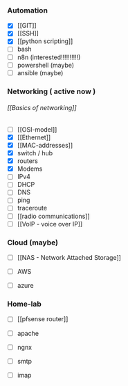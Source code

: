### Automation
- [x] [[GIT]]
- [x] [[SSH]]
- [x] [[python scripting]]
- [ ] bash
- [ ] n8n (interested!!!!!!!!!!)
- [ ] powershell (maybe)
- [ ] ansible (maybe)

### Networking ( active now )
###### [[Basics of networking]]

- [ ] [[OSI-model]]
- [x] [[Ethernet]]
- [x] [[MAC-addresses]]
- [x] switch / hub
- [x] routers 
- [x] Modems
- [ ] IPv4
- [ ] DHCP
- [ ] DNS
- [ ] ping
- [ ] traceroute
- [ ] [[radio communications]]
- [ ] [[VoIP - voice over IP]]

### Cloud (maybe)
- [ ] [[NAS - Network Attached Storage]]
- [ ] AWS
- [ ] azure


### Home-lab
- [ ] [[pfsense router]] 
- [ ] apache
- [ ] ngnx
- [ ] smtp
- [ ] imap
 